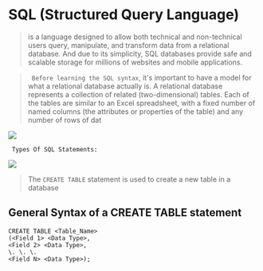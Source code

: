 # SQL (Structured Query Language) 
> is a language designed to allow both technical and non-technical users query, manipulate, and transform data from a relational database. And due to its simplicity, SQL databases provide safe and scalable storage for millions of websites and mobile applications.

>` Before learning the SQL syntax`, it's important to have a model for what a relational database actually is. A relational database represents a collection of related (two-dimensional) tables. Each of the tables are similar to an Excel spreadsheet, with a fixed number of named columns (the attributes or properties of the table) and any number of rows of dat

![](https://www.researchgate.net/profile/Malgorzata-Plechawska-Wojcik/publication/316498950/figure/fig1/AS:554618300137472@1509242715398/Relational-database-data-model.png)

` Types Of SQL Statements:`

![](https://csharpcorner.azureedge.net/UploadFile/BlogImages/01032017000551AM/image002.png)

> The `CREATE TABLE` statement is used to create a new table in a database
## General Syntax of a CREATE TABLE statement
 ```
 CREATE TABLE <Table_Name>
 (<Field 1> <Data Type>,
 <Field 2> <Data Type>,
 \. \. \.
 <Field N> <Data Type>);
```

